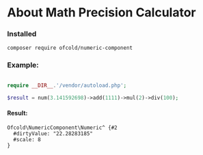 # About Math Precision Calculator

### Installed
```shell
composer require ofcold/numeric-component
```

### Example:

```php

require __DIR__.'/vendor/autoload.php';

$result = num(3.141592698)->add(1111)->mul(2)->div(100);

```

#### Result:
```
Ofcold\NumericComponent\Numeric^ {#2
  #dirtyValue: "22.28283185"
  #scale: 8
}

```
